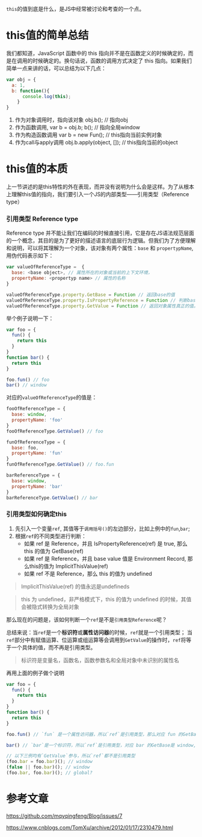 `this`的值到底是什么，是JS中经常被讨论和考查的一个点。

# this值的简单总结
我们都知道，JavaScript 函数中的 this 指向并不是在函数定义的时候确定的，而是在调用的时候确定的。换句话说，函数的调用方式决定了 this 指向。如果我们简单一点来讲的话，可以总结为以下几点：
```javascript
var obj = {
  a: 1, 
  b: function(){
      console.log(this);
    }
}
```
1. 作为对象调用时，指向该对象 obj.b(); // 指向obj
2. 作为函数调用, var b = obj.b; b(); // 指向全局window
3. 作为构造函数调用 var b = new Fun(); // this指向当前实例对象
4. 作为call与apply调用 obj.b.apply(object, []); // this指向当前的object



# this值的本质
上一节讲述的是this特性的外在表现，而并没有说明为什么会是这样。为了从根本上理解this值的指向，我们要引入一个JS的内部类型——引用类型（Reference type）

### 引用类型 Reference type
Reference type 并不能让我们在编码的时候直接引用，它是存在JS语法规范层面的一个概念，其目的是为了更好的描述语言的底层行为逻辑。但我们为了方便理解和说明，可以将其理解为一个对象，该对象有两个属性：`base` 和 `propertypName`,用伪代码表示如下：

```javascript
var valueOfReferenceType =  {
  base: <base object>, // 属性所在的对象或当前的上下文环境，
  propertyName: <propertyp name> // 属性的名称
} 

valueOfReferenceType.property.GetBase = Function // 返回base的值
valueOfReferenceType.property.IsPropertyReference = Function // 判断base是否为reference类型
valueOfReferenceType.property.GetValue = Function // 返回对象属性真正的值。

``` 

举个例子说明一下：
```javascript 
var foo = {  
  fun() {
    return this
  }
}
function bar() {
  return this
}

foo.fun() // foo
bar() // window

```

对应的`valueOfReferenceType`的值是：

```javascript
fooOfReferenceType = {
  base: window,
  propertyName: 'foo'
}
fooOfReferenceType.GetValue() // foo

funOfReferenceType = {
  base: foo,
  propertyName: 'fun'
}
funOfReferenceType.GetValue() // foo.fun

barReferenceType = {
  base: window,
  propertyName: 'bar'
}
barReferenceType.GetValue() // bar
```

### 引用类型如何确定this
1. 先引入一个变量`ref`, 其值等于`调用括号()`的左边部分，比如上例中的`fun`,`bar`;
2. 根据`ref`的不同类型进行判断：
    - 如果 ref 是 Reference，并且 IsPropertyReference(ref) 是 true, 那么 this 的值为 GetBase(ref)
    - 如果 ref 是 Reference，并且 base value 值是 Environment Record, 那么this的值为 ImplicitThisValue(ref)
    - 如果 ref 不是 Reference，那么 this 的值为 undefined

> ImplicitThisValue(ref) 的值永远是undefineds

> this 为 undefined，非严格模式下，this 的值为 undefined 的时候，其值会被隐式转换为全局对象

那么现在的问题是，该如何判断一个`ref`是不是`引用类型Reference`呢？

总结来说：当`ref`是一个**标识符**或**属性访问器**的时候，`ref`就是一个引用类型； 当`ref`部分中有赋值运算、位运算或组运算等会调用到`GetValue`的操作时，`ref`将等于一个具体的值，而不再是引用类型。

> 标识符是变量名，函数名，函数参数名和全局对象中未识别的属性名

再用上面的例子做个说明

```javascript
var foo = {  
  fun() {
    return this
  }
}
function bar() {
  return this
}

foo.fun() // `fun` 是一个属性访问器，所以`ref`是引用类型，那么对应 fun 的GetBase是 foo, 所以 this的值是 foo

bar() // `bar`是一个标识符，所以`ref`是引用类型，对应 bar 的GetBase是 window, 所以 this的值是 window

// 以下三例均有`GetValue`参与，所以`ref`都不是引用类型
(foo.bar = foo.bar)(); // window
(false || foo.bar)(); // window
(foo.bar, foo.bar)(); // global?

```



# 参考文章
https://github.com/mqyqingfeng/Blog/issues/7

https://www.cnblogs.com/TomXu/archive/2012/01/17/2310479.html 
















